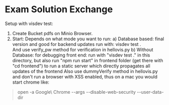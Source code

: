 # Exam Solution Exchange

Setup with visdev test:

1. Create Bucket pdfs on Minio Browser.
2. Start: Depends on what mode you want to run:
    a)  Database based: final version and good for backend updates run with: visdev test .  
    And use verify_pw method for verification in hellovis.py
    b) Without Database: for debugging front end: run with "visdev test ." in this directory, but also run "npm run start" in frontend folder (get there with "cd frontend") to run a static server which directly propagates all updates of the frontend
    Also use dummyVerify method in hellovis.py and don't run a browser with XSS enabled, thus on a mac you would start chrome like: 

> open -a Google\ Chrome --args --disable-web-security --user-data-dir

